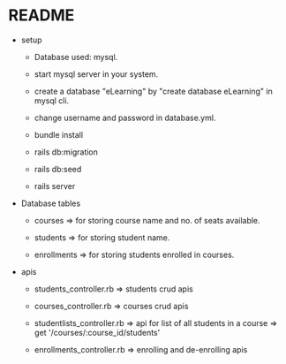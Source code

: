 # README

* setup

    - Database used: mysql.

    - start mysql server in your system.

    - create a database "eLearning" by "create database eLearning" in mysql cli.

    - change username and password in database.yml.

    - bundle install

    - rails db:migration

    - rails db:seed

    - rails server

* Database tables

    - courses => for storing course name and no. of seats available.

    - students => for storing student name.

    - enrollments => for storing students enrolled in courses.

* apis

    - students_controller.rb => students crud apis

    - courses_controller.rb => courses crud apis

    - studentlists_controller.rb => api for list of all students in a course => get '/courses/:course_id/students'

    - enrollments_controller.rb => enrolling and de-enrolling apis
